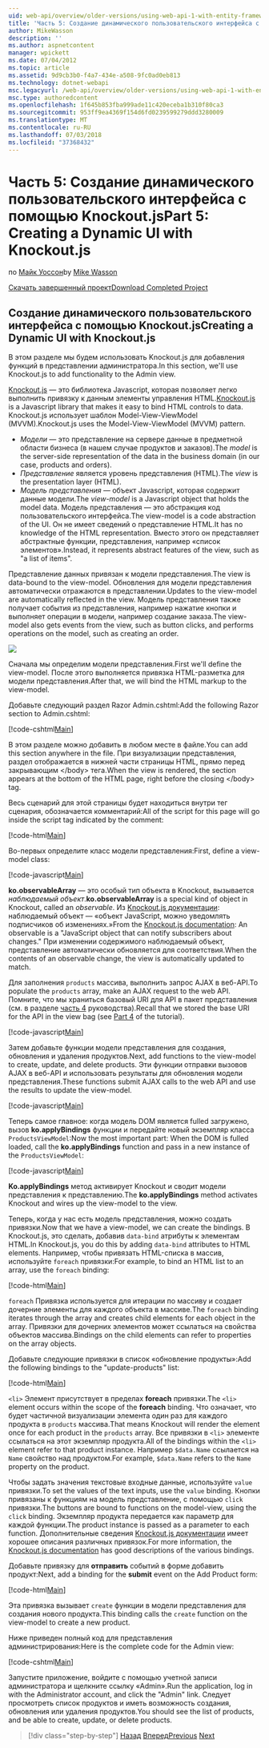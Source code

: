 ```yaml
---
uid: web-api/overview/older-versions/using-web-api-1-with-entity-framework-5/using-web-api-with-entity-framework-part-5
title: 'Часть 5: Создание динамического пользовательского интерфейса с помощью Knockout.js | Документация Майкрософт'
author: MikeWasson
description: ''
ms.author: aspnetcontent
manager: wpickett
ms.date: 07/04/2012
ms.topic: article
ms.assetid: 9d9cb3b0-f4a7-434e-a508-9fc0ad0eb813
ms.technology: dotnet-webapi
msc.legacyurl: /web-api/overview/older-versions/using-web-api-1-with-entity-framework-5/using-web-api-with-entity-framework-part-5
msc.type: authoredcontent
ms.openlocfilehash: 1f645b853fba999ade11c420eceba1b310f80ca3
ms.sourcegitcommit: 953ff9ea4369f154d6fd0239599279ddd3280009
ms.translationtype: MT
ms.contentlocale: ru-RU
ms.lasthandoff: 07/03/2018
ms.locfileid: "37368432"
---
```

<a name="part-5-creating-a-dynamic-ui-with-knockoutjs"></a><span data-ttu-id="3f4bf-102">Часть 5: Создание динамического пользовательского интерфейса с помощью Knockout.js</span><span class="sxs-lookup"><span data-stu-id="3f4bf-102">Part 5: Creating a Dynamic UI with Knockout.js</span></span>
====================
<span data-ttu-id="3f4bf-103">по [Майк Уоссон](https://github.com/MikeWasson)</span><span class="sxs-lookup"><span data-stu-id="3f4bf-103">by [Mike Wasson](https://github.com/MikeWasson)</span></span>

[<span data-ttu-id="3f4bf-104">Скачать завершенный проект</span><span class="sxs-lookup"><span data-stu-id="3f4bf-104">Download Completed Project</span></span>](http://code.msdn.microsoft.com/ASP-NET-Web-API-with-afa30545)

## <a name="creating-a-dynamic-ui-with-knockoutjs"></a><span data-ttu-id="3f4bf-105">Создание динамического пользовательского интерфейса с помощью Knockout.js</span><span class="sxs-lookup"><span data-stu-id="3f4bf-105">Creating a Dynamic UI with Knockout.js</span></span>

<span data-ttu-id="3f4bf-106">В этом разделе мы будем использовать Knockout.js для добавления функций в представлении администратора.</span><span class="sxs-lookup"><span data-stu-id="3f4bf-106">In this section, we'll use Knockout.js to add functionality to the Admin view.</span></span>

<span data-ttu-id="3f4bf-107">[Knockout.js](http://knockoutjs.com/) — это библиотека Javascript, которая позволяет легко выполнить привязку к данным элементы управления HTML.</span><span class="sxs-lookup"><span data-stu-id="3f4bf-107">[Knockout.js](http://knockoutjs.com/) is a Javascript library that makes it easy to bind HTML controls to data.</span></span> <span data-ttu-id="3f4bf-108">Knockout.js использует шаблон Model-View-ViewModel (MVVM).</span><span class="sxs-lookup"><span data-stu-id="3f4bf-108">Knockout.js uses the Model-View-ViewModel (MVVM) pattern.</span></span>

- <span data-ttu-id="3f4bf-109">*Модели* — это представление на сервере данные в предметной области бизнеса (в нашем случае продуктов и заказов).</span><span class="sxs-lookup"><span data-stu-id="3f4bf-109">The *model* is the server-side representation of the data in the business domain (in our case, products and orders).</span></span>
- <span data-ttu-id="3f4bf-110">*Представление* является уровень представления (HTML).</span><span class="sxs-lookup"><span data-stu-id="3f4bf-110">The *view* is the presentation layer (HTML).</span></span>
- <span data-ttu-id="3f4bf-111">*Модель представления* — объект Javascript, которая содержит данные модели.</span><span class="sxs-lookup"><span data-stu-id="3f4bf-111">The *view-model* is a Javascript object that holds the model data.</span></span> <span data-ttu-id="3f4bf-112">Модель представления — это абстракция код пользовательского интерфейса.</span><span class="sxs-lookup"><span data-stu-id="3f4bf-112">The view-model is a code abstraction of the UI.</span></span> <span data-ttu-id="3f4bf-113">Он не имеет сведений о представление HTML.</span><span class="sxs-lookup"><span data-stu-id="3f4bf-113">It has no knowledge of the HTML representation.</span></span> <span data-ttu-id="3f4bf-114">Вместо этого он представляет абстрактные функции, представления, например «список элементов».</span><span class="sxs-lookup"><span data-stu-id="3f4bf-114">Instead, it represents abstract features of the view, such as "a list of items".</span></span>

<span data-ttu-id="3f4bf-115">Представление данных привязан к модели представления.</span><span class="sxs-lookup"><span data-stu-id="3f4bf-115">The view is data-bound to the view-model.</span></span> <span data-ttu-id="3f4bf-116">Обновления для модели представления автоматически отражаются в представлении.</span><span class="sxs-lookup"><span data-stu-id="3f4bf-116">Updates to the view-model are automatically reflected in the view.</span></span> <span data-ttu-id="3f4bf-117">Модель представления также получает события из представления, например нажатие кнопки и выполняет операции в модели, например создание заказа.</span><span class="sxs-lookup"><span data-stu-id="3f4bf-117">The view-model also gets events from the view, such as button clicks, and performs operations on the model, such as creating an order.</span></span>

![](using-web-api-with-entity-framework-part-5/_static/image1.png)

<span data-ttu-id="3f4bf-118">Сначала мы определим модели представления.</span><span class="sxs-lookup"><span data-stu-id="3f4bf-118">First we'll define the view-model.</span></span> <span data-ttu-id="3f4bf-119">После этого выполняется привязка HTML-разметка для модели представления.</span><span class="sxs-lookup"><span data-stu-id="3f4bf-119">After that, we will bind the HTML markup to the view-model.</span></span>

<span data-ttu-id="3f4bf-120">Добавьте следующий раздел Razor Admin.cshtml:</span><span class="sxs-lookup"><span data-stu-id="3f4bf-120">Add the following Razor section to Admin.cshtml:</span></span>

[!code-cshtml[Main](using-web-api-with-entity-framework-part-5/samples/sample1.cshtml)]

<span data-ttu-id="3f4bf-121">В этом разделе можно добавить в любом месте в файле.</span><span class="sxs-lookup"><span data-stu-id="3f4bf-121">You can add this section anywhere in the file.</span></span> <span data-ttu-id="3f4bf-122">При визуализации представления, раздел отображается в нижней части страницы HTML, прямо перед закрывающим &lt;/body&gt; тега.</span><span class="sxs-lookup"><span data-stu-id="3f4bf-122">When the view is rendered, the section appears at the bottom of the HTML page, right before the closing &lt;/body&gt; tag.</span></span>

<span data-ttu-id="3f4bf-123">Весь сценарий для этой страницы будет находиться внутри тег сценария, обозначается комментарий:</span><span class="sxs-lookup"><span data-stu-id="3f4bf-123">All of the script for this page will go inside the script tag indicated by the comment:</span></span>

[!code-html[Main](using-web-api-with-entity-framework-part-5/samples/sample2.html)]

<span data-ttu-id="3f4bf-124">Во-первых определите класс модели представления:</span><span class="sxs-lookup"><span data-stu-id="3f4bf-124">First, define a view-model class:</span></span>

[!code-javascript[Main](using-web-api-with-entity-framework-part-5/samples/sample3.js)]

<span data-ttu-id="3f4bf-125">**ko.observableArray** — это особый тип объекта в Knockout, вызывается *наблюдаемый объект*.</span><span class="sxs-lookup"><span data-stu-id="3f4bf-125">**ko.observableArray** is a special kind of object in Knockout, called an *observable*.</span></span> <span data-ttu-id="3f4bf-126">Из [Knockout.js документации](http://knockoutjs.com/documentation/observables.html): наблюдаемый объект — «объект JavaScript, можно уведомлять подписчиков об изменениях.»</span><span class="sxs-lookup"><span data-stu-id="3f4bf-126">From the [Knockout.js documentation](http://knockoutjs.com/documentation/observables.html): An observable is a "JavaScript object that can notify subscribers about changes."</span></span> <span data-ttu-id="3f4bf-127">При изменении содержимого наблюдаемый объект, представление автоматически обновляется для соответствия.</span><span class="sxs-lookup"><span data-stu-id="3f4bf-127">When the contents of an observable change, the view is automatically updated to match.</span></span>

<span data-ttu-id="3f4bf-128">Для заполнения `products` массива, выполнить запрос AJAX в веб-API.</span><span class="sxs-lookup"><span data-stu-id="3f4bf-128">To populate the `products` array, make an AJAX request to the web API.</span></span> <span data-ttu-id="3f4bf-129">Помните, что мы храниться базовый URI для API в пакет представления (см. в разделе [часть 4](using-web-api-with-entity-framework-part-4.md) руководства).</span><span class="sxs-lookup"><span data-stu-id="3f4bf-129">Recall that we stored the base URI for the API in the view bag (see [Part 4](using-web-api-with-entity-framework-part-4.md) of the tutorial).</span></span>

[!code-javascript[Main](using-web-api-with-entity-framework-part-5/samples/sample4.js?highlight=5)]

<span data-ttu-id="3f4bf-130">Затем добавьте функции модели представления для создания, обновления и удаления продуктов.</span><span class="sxs-lookup"><span data-stu-id="3f4bf-130">Next, add functions to the view-model to create, update, and delete products.</span></span> <span data-ttu-id="3f4bf-131">Эти функции отправки вызовов AJAX в веб-API и использовать результаты для обновления модели представления.</span><span class="sxs-lookup"><span data-stu-id="3f4bf-131">These functions submit AJAX calls to the web API and use the results to update the view-model.</span></span>

[!code-javascript[Main](using-web-api-with-entity-framework-part-5/samples/sample5.js?highlight=7)]

<span data-ttu-id="3f4bf-132">Теперь самое главное: когда модель DOM является fulled загружено, вызов **ko.applyBindings** функции и передайте новый экземпляр класса `ProductsViewModel`:</span><span class="sxs-lookup"><span data-stu-id="3f4bf-132">Now the most important part: When the DOM is fulled loaded, call the **ko.applyBindings** function and pass in a new instance of the `ProductsViewModel`:</span></span>

[!code-javascript[Main](using-web-api-with-entity-framework-part-5/samples/sample6.js)]

<span data-ttu-id="3f4bf-133">**Ko.applyBindings** метод активирует Knockout и сводит модели представления к представлению.</span><span class="sxs-lookup"><span data-stu-id="3f4bf-133">The **ko.applyBindings** method activates Knockout and wires up the view-model to the view.</span></span>

<span data-ttu-id="3f4bf-134">Теперь, когда у нас есть модель представления, можно создать привязки.</span><span class="sxs-lookup"><span data-stu-id="3f4bf-134">Now that we have a view-model, we can create the bindings.</span></span> <span data-ttu-id="3f4bf-135">В Knockout.js, это сделать, добавив `data-bind` атрибуты к элементам HTML.</span><span class="sxs-lookup"><span data-stu-id="3f4bf-135">In Knockout.js, you do this by adding `data-bind` attributes to HTML elements.</span></span> <span data-ttu-id="3f4bf-136">Например, чтобы привязать HTML-списка в массив, используйте `foreach` привязки:</span><span class="sxs-lookup"><span data-stu-id="3f4bf-136">For example, to bind an HTML list to an array, use the `foreach` binding:</span></span>

[!code-html[Main](using-web-api-with-entity-framework-part-5/samples/sample7.html?highlight=1)]

<span data-ttu-id="3f4bf-137">`foreach` Привязка используется для итерации по массиву и создает дочерние элементы для каждого объекта в массиве.</span><span class="sxs-lookup"><span data-stu-id="3f4bf-137">The `foreach` binding iterates through the array and creates child elements for each object in the array.</span></span> <span data-ttu-id="3f4bf-138">Привязки для дочерних элементов может ссылаться на свойства объектов массива.</span><span class="sxs-lookup"><span data-stu-id="3f4bf-138">Bindings on the child elements can refer to properties on the array objects.</span></span>

<span data-ttu-id="3f4bf-139">Добавьте следующие привязки в список «обновление продукты»:</span><span class="sxs-lookup"><span data-stu-id="3f4bf-139">Add the following bindings to the "update-products" list:</span></span>

[!code-html[Main](using-web-api-with-entity-framework-part-5/samples/sample8.html)]

<span data-ttu-id="3f4bf-140">`<li>` Элемент присутствует в пределах **foreach** привязки.</span><span class="sxs-lookup"><span data-stu-id="3f4bf-140">The `<li>` element occurs within the scope of the **foreach** binding.</span></span> <span data-ttu-id="3f4bf-141">Что означает, что будет частичной визуализации элемента один раз для каждого продукта в `products` массива.</span><span class="sxs-lookup"><span data-stu-id="3f4bf-141">That means Knockout will render the element once for each product in the `products` array.</span></span> <span data-ttu-id="3f4bf-142">Все привязки в `<li>` элементе ссылаться на этот экземпляр продукта.</span><span class="sxs-lookup"><span data-stu-id="3f4bf-142">All of the bindings within the `<li>` element refer to that product instance.</span></span> <span data-ttu-id="3f4bf-143">Например `$data.Name` ссылается на `Name` свойство над продуктом.</span><span class="sxs-lookup"><span data-stu-id="3f4bf-143">For example, `$data.Name` refers to the `Name` property on the product.</span></span>

<span data-ttu-id="3f4bf-144">Чтобы задать значения текстовые входные данные, используйте `value` привязки.</span><span class="sxs-lookup"><span data-stu-id="3f4bf-144">To set the values of the text inputs, use the `value` binding.</span></span> <span data-ttu-id="3f4bf-145">Кнопки привязаны к функциям на модель представление, с помощью `click` привязки.</span><span class="sxs-lookup"><span data-stu-id="3f4bf-145">The buttons are bound to functions on the model-view, using the `click` binding.</span></span> <span data-ttu-id="3f4bf-146">Экземпляр продукта передается как параметр для каждой функции.</span><span class="sxs-lookup"><span data-stu-id="3f4bf-146">The product instance is passed as a parameter to each function.</span></span> <span data-ttu-id="3f4bf-147">Дополнительные сведения [Knockout.js документации](http://knockoutjs.com/documentation/observables.html) имеет хорошее описания различных привязок.</span><span class="sxs-lookup"><span data-stu-id="3f4bf-147">For more information, the [Knockout.js documentation](http://knockoutjs.com/documentation/observables.html) has good descriptions of the various bindings.</span></span>

<span data-ttu-id="3f4bf-148">Добавьте привязку для **отправить** событий в форме добавить продукт:</span><span class="sxs-lookup"><span data-stu-id="3f4bf-148">Next, add a binding for the **submit** event on the Add Product form:</span></span>

[!code-html[Main](using-web-api-with-entity-framework-part-5/samples/sample9.html)]

<span data-ttu-id="3f4bf-149">Эта привязка вызывает `create` функции в модели представления для создания нового продукта.</span><span class="sxs-lookup"><span data-stu-id="3f4bf-149">This binding calls the `create` function on the view-model to create a new product.</span></span>

<span data-ttu-id="3f4bf-150">Ниже приведен полный код для представления администрирования:</span><span class="sxs-lookup"><span data-stu-id="3f4bf-150">Here is the complete code for the Admin view:</span></span>

[!code-cshtml[Main](using-web-api-with-entity-framework-part-5/samples/sample10.cshtml)]

<span data-ttu-id="3f4bf-151">Запустите приложение, войдите с помощью учетной записи администратора и щелкните ссылку «Admin».</span><span class="sxs-lookup"><span data-stu-id="3f4bf-151">Run the application, log in with the Administrator account, and click the "Admin" link.</span></span> <span data-ttu-id="3f4bf-152">Следует просмотреть список продуктов и иметь возможность создания, обновления или удаления продуктов.</span><span class="sxs-lookup"><span data-stu-id="3f4bf-152">You should see the list of products, and be able to create, update, or delete products.</span></span>

> [!div class="step-by-step"]
> <span data-ttu-id="3f4bf-153">[Назад](using-web-api-with-entity-framework-part-4.md)
> [Вперед](using-web-api-with-entity-framework-part-6.md)</span><span class="sxs-lookup"><span data-stu-id="3f4bf-153">[Previous](using-web-api-with-entity-framework-part-4.md)
[Next](using-web-api-with-entity-framework-part-6.md)</span></span>
